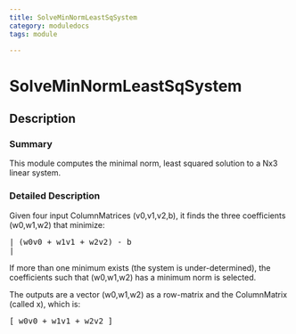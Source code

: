 ```yaml
---
title: SolveMinNormLeastSqSystem
category: moduledocs
tags: module

---
```


# SolveMinNormLeastSqSystem

## Description

### Summary

This module computes the minimal norm, least squared solution to a Nx3 linear system.

### Detailed Description

Given four input ColumnMatrices (v0,v1,v2,b), it finds the three coefficients (w0,w1,w2) that minimize: <pre>| (w0v0 + w1v1 + w2v2) - b |</pre> 

If more than one minimum exists (the system is under-determined), the coefficients such that (w0,w1,w2) has a minimum norm is selected. 

The outputs are a vector (w0,w1,w2) as a row-matrix and the ColumnMatrix (called x), which is: <pre>[ w0v0 + w1v1 + w2v2 ]</pre>